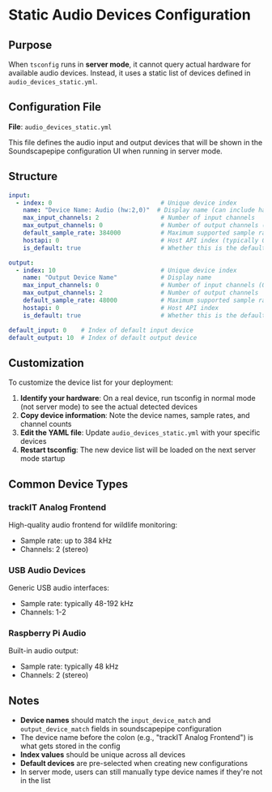 # Static Audio Devices Configuration

## Purpose

When `tsconfig` runs in **server mode**, it cannot query actual hardware for available audio devices. Instead, it uses a static list of devices defined in `audio_devices_static.yml`.

## Configuration File

**File**: `audio_devices_static.yml`

This file defines the audio input and output devices that will be shown in the Soundscapepipe configuration UI when running in server mode.

## Structure

```yaml
input:
  - index: 0                              # Unique device index
    name: "Device Name: Audio (hw:2,0)"  # Display name (can include hardware ID)
    max_input_channels: 2                 # Number of input channels
    max_output_channels: 0                # Number of output channels (0 for input-only)
    default_sample_rate: 384000           # Maximum supported sample rate
    hostapi: 0                            # Host API index (typically 0)
    is_default: true                      # Whether this is the default input device

output:
  - index: 10                             # Unique device index
    name: "Output Device Name"            # Display name
    max_input_channels: 0                 # Number of input channels (0 for output-only)
    max_output_channels: 2                # Number of output channels
    default_sample_rate: 48000            # Maximum supported sample rate
    hostapi: 0                            # Host API index
    is_default: true                      # Whether this is the default output device

default_input: 0    # Index of default input device
default_output: 10  # Index of default output device
```

## Customization

To customize the device list for your deployment:

1. **Identify your hardware**: On a real device, run tsconfig in normal mode (not server mode) to see the actual detected devices
2. **Copy device information**: Note the device names, sample rates, and channel counts
3. **Edit the YAML file**: Update `audio_devices_static.yml` with your specific devices
4. **Restart tsconfig**: The new device list will be loaded on the next server mode startup

## Common Device Types

### trackIT Analog Frontend
High-quality audio frontend for wildlife monitoring:
- Sample rate: up to 384 kHz
- Channels: 2 (stereo)

### USB Audio Devices
Generic USB audio interfaces:
- Sample rate: typically 48-192 kHz
- Channels: 1-2

### Raspberry Pi Audio
Built-in audio output:
- Sample rate: typically 48 kHz
- Channels: 2 (stereo)

## Notes

- **Device names** should match the `input_device_match` and `output_device_match` fields in soundscapepipe configuration
- The device name before the colon (e.g., "trackIT Analog Frontend") is what gets stored in the config
- **Index values** should be unique across all devices
- **Default devices** are pre-selected when creating new configurations
- In server mode, users can still manually type device names if they're not in the list


